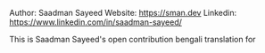 Author: Saadman Sayeed
Website: https://sman.dev 
Linkedin: https://www.linkedin.com/in/saadman-sayeed/

This is Saadman Sayeed's open contribution bengali translation for
